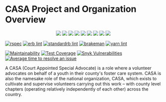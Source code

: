 # CASA Project and Organization Overview

<p align="center">

<a href="https://github.com/rubyforgood/casa/graphs/contributors" alt="Contributors">
   <img src="https://img.shields.io/github/contributors/rubyforgood/casa?logo=github" /></a>

<a href="https://github.com/rubyforgood/casa/issues" alt="Contributors">
   <img src="https://img.shields.io/github/issues-closed/rubyforgood/casa?logo=github" /></a>

<a href="https://github.com/rubyforgood/casa/pulse" alt="Vulnerabilities">
   <img src="https://img.shields.io/snyk/vulnerabilities/github/rubyforgood/human-essentials?logo=github" /></a>

<a href="https://github.com/rubyforgood/casa/search" alt="Languages">
   <img src="https://img.shields.io/github/languages/count/rubyforgood/casa?logo=github" /></a>

<a href="https://github.com/rubyforgood/casa/search" alt="Languages">
   <img src="https://img.shields.io/github/languages/top/rubyforgood/casa?logo=github" /></a>

<a href="https://github.com/rubyforgood/casa" alt="Size">
   <img src="https://img.shields.io/github/repo-size/rubyforgood/casa?logo=github" /></a>

<a href="https://github.com/rubyforgood/casa/pulls" alt="Pull Requests">
   <img src="https://img.shields.io/github/issues-pr-closed-raw/rubyforgood/casa?logo=github" /></a>

<a href="https://github.com/rubyforgood/casa" alt="LICENSE">
   <img src="https://img.shields.io/github/license/rubyforgood/casa?logo=github" /></a>

<a href="https://github.com/badges/shields/pulse" alt="Activity">
   <img src="https://img.shields.io/github/commit-activity/m/rubyforgood/casa" /></a>
</p>




[![rspec](https://github.com/rubyforgood/casa/workflows/rspec/badge.svg)](https://github.com/rubyforgood/casa/actions/workflows/rspec.yml)
[![erb lint](https://github.com/rubyforgood/casa/actions/workflows/erb_lint.yml/badge.svg)](https://github.com/rubyforgood/casa/actions/workflows/erb_lint.yml)
[![standardrb lint](https://github.com/rubyforgood/casa/actions/workflows/ruby_lint.yml/badge.svg)](https://github.com/rubyforgood/casa/actions/workflows/ruby_lint.yml)
[![brakeman](https://github.com/rubyforgood/casa/workflows/brakeman/badge.svg)](https://github.com/rubyforgood/casa/actions/workflows/security.yml)
[![yarn lint](https://github.com/rubyforgood/casa/actions/workflows/yarn_lint_and_test.yml/badge.svg)](https://github.com/rubyforgood/casa/actions/workflows/yarn_lint_and_test.yml)

[![Maintainability](https://api.codeclimate.com/v1/badges/24f3bb10db6afac417e2/maintainability)](https://codeclimate.com/github/rubyforgood/casa/trends/technical_debt)
[![Test Coverage](https://api.codeclimate.com/v1/badges/24f3bb10db6afac417e2/test_coverage)](https://codeclimate.com/github/rubyforgood/casa/trends/test_coverage_total)
[![Snyk Vulnerabilities](https://snyk.io/test/github/rubyforgood/casa/badge.svg)](https://snyk.io/test/github/rubyforgood/casa)
[![Average time to resolve an issue](http://isitmaintained.com/badge/resolution/rubyforgood/casa.svg)](http://isitmaintained.com/project/rubyforgood/casa "Average time to resolve an issue")

A CASA (Court Appointed Special Advocate) is a role where a volunteer advocates on behalf of a youth in their county's foster care system. CASA is also the namesake role of the national organization, CASA, which exists to cultivate and supervise volunteers carrying out this work – with county level chapters (operating relatively independently of each other) across the country.
